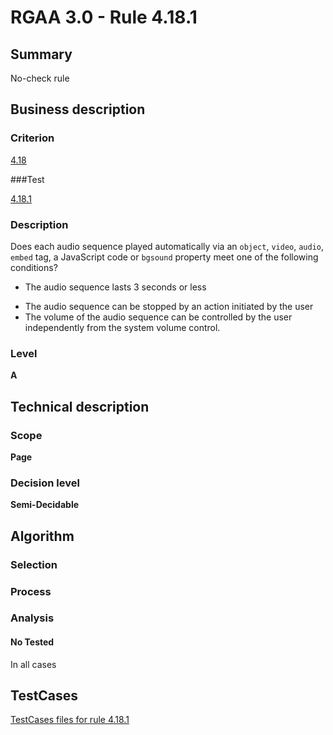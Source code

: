 # RGAA 3.0 -  Rule 4.18.1

## Summary

No-check rule

## Business description

### Criterion

[4.18](http://asqatasun.github.io/RGAA--3.0--EN/RGAA3.0_Criteria_English_version_v1.html#crit-4-18)

###Test

[4.18.1](http://asqatasun.github.io/RGAA--3.0--EN/RGAA3.0_Criteria_English_version_v1.html#test-4-18-1)

### Description
Does each audio
    sequence played automatically via an <code>object</code>, <code>video</code>,
    <code>audio</code>, <code>embed</code> tag, a JavaScript code or <code>bgsound</code>
    property meet one of the following conditions?
    <ul><li> The audio sequence lasts  3
   seconds or less</li>
  <li> The audio sequence can be stopped by an action
   initiated by the user</li>
  <li> The volume of the audio sequence can be
   controlled by the user independently from the system
   volume control.</li>
    </ul> 


### Level

**A**

## Technical description

### Scope

**Page**

### Decision level

**Semi-Decidable**

## Algorithm

### Selection

### Process

### Analysis

#### No Tested 

In all cases



##  TestCases 

[TestCases files for rule 4.18.1](https://gitlab.com/asqatasun/Asqatasun/-/tree/master/rules/rules-rgaa3.0/src/test/resources/testcases/rgaa30/Rgaa30Rule041801/) 


